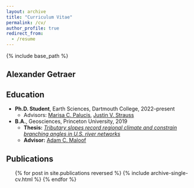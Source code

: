 ```yaml
---
layout: archive
title: "Curriculum Vitae"
permalink: /cv/
author_profile: true
redirect_from:
  - /resume
---
```


{% include base_path %}

Alexander Getraer
------

Education 
------
* <b>Ph.D. Student</b>, Earth Sciences, Dartmouth College, 2022–present
  * Advisors: [Marisa C. Palucis](https://www.marisapalucis.com/), [Justin V. Strauss](https://sites.dartmouth.edu/strausslab/)
* <b>B.A.</b>, Geosciences, Princeton University, 2019
  * <b>Thesis:</b> [<i>Tributary slopes record regional climate and constrain branching angles in U.S. river networks</i>](http://arks.princeton.edu/ark:/88435/dsp01m900nx25n)
  * <b>Advisor:</b> [Adam C. Maloof](https://maloof.princeton.edu/)

Publications
------
  <ol reversed>
  {% for post in site.publications reversed %}
    {% include archive-single-cv.html %}
  {% endfor %}
  </ol>
  
<!-- Talks
------
  <ul>{% for post in site.talks reversed %}
    {% include archive-single-talk-cv.html  %}
  {% endfor %}</ul>
  
Teaching
------
  <ul>{% for post in site.teaching reversed %}
    {% include archive-single-cv.html %}
  {% endfor %}</ul> -->
